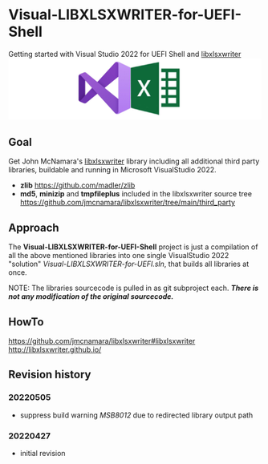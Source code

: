 # Visual-LIBXLSXWRITER-for-UEFI-Shell
Getting started with Visual Studio 2022 for UEFI Shell and [libxlsxwriter](https://github.com/jmcnamara/libxlsxwriter#libxlsxwriter)
![visualUefi](visualUefiWideXLSXWriter.png)

## Goal
Get John McNamara's  [libxlsxwriter](https://github.com/jmcnamara/libxlsxwriter#libxlsxwriter)
library including all additional third party libraries, buildable and running in Microsoft VisualStudio 2022.
* **zlib** https://github.com/madler/zlib
* **md5**, **minizip** and **tmpfileplus** included in the libxlsxwriter source tree https://github.com/jmcnamara/libxlsxwriter/tree/main/third_party

## Approach
The **Visual-LIBXLSXWRITER-for-UEFI-Shell** project is just a compilation
of all the above mentioned libraries into one single VisualStudio 2022 "solution"
*Visual-LIBXLSXWRITER-for-UEFI.sln*, that builds all libraries at once.

NOTE: The libraries sourcecode is pulled in as git subproject each.
***There is not any modification of the original sourcecode.***

## HowTo
https://github.com/jmcnamara/libxlsxwriter#libxlsxwriter
http://libxlsxwriter.github.io/

## Revision history

### 20220505
* suppress build warning *MSB8012* due to redirected library output path

### 20220427
* initial revision
